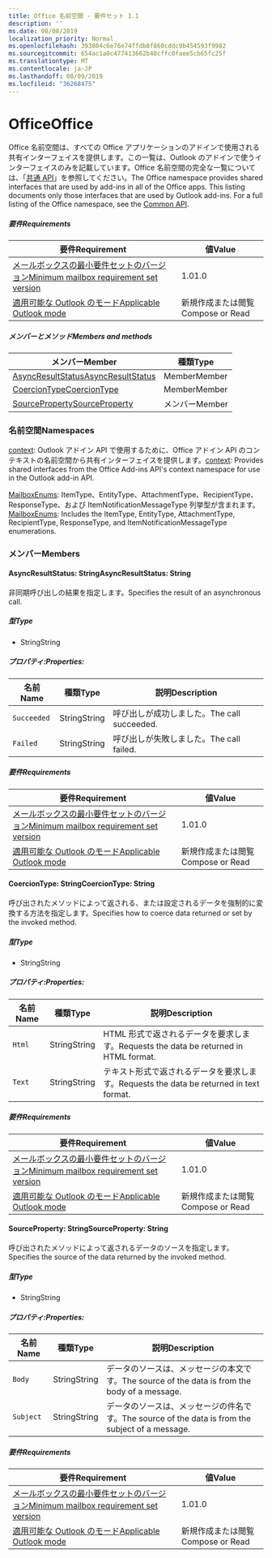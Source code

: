 ```yaml
---
title: Office 名前空間 - 要件セット 1.1
description: ''
ms.date: 08/08/2019
localization_priority: Normal
ms.openlocfilehash: 393804c6e76e74ffdb8f860cddc9b454593f9982
ms.sourcegitcommit: 654ac1a0c477413662b48cffc0faee5cb65fc25f
ms.translationtype: MT
ms.contentlocale: ja-JP
ms.lasthandoff: 08/09/2019
ms.locfileid: "36268475"
---
```

# <a name="office"></a><span data-ttu-id="26dfe-102">Office</span><span class="sxs-lookup"><span data-stu-id="26dfe-102">Office</span></span>

<span data-ttu-id="26dfe-p101">Office 名前空間は、すべての Office アプリケーションのアドインで使用される共有インターフェイスを提供します。この一覧は、Outlook のアドインで使うインターフェイスのみを記載しています。Office 名前空間の完全な一覧については、「[共通 API](/javascript/api/office)」を参照してください。</span><span class="sxs-lookup"><span data-stu-id="26dfe-p101">The Office namespace provides shared interfaces that are used by add-ins in all of the Office apps. This listing documents only those interfaces that are used by Outlook add-ins. For a full listing of the Office namespace, see the [Common API](/javascript/api/office).</span></span>

##### <a name="requirements"></a><span data-ttu-id="26dfe-105">要件</span><span class="sxs-lookup"><span data-stu-id="26dfe-105">Requirements</span></span>

|<span data-ttu-id="26dfe-106">要件</span><span class="sxs-lookup"><span data-stu-id="26dfe-106">Requirement</span></span>| <span data-ttu-id="26dfe-107">値</span><span class="sxs-lookup"><span data-stu-id="26dfe-107">Value</span></span>|
|---|---|
|[<span data-ttu-id="26dfe-108">メールボックスの最小要件セットのバージョン</span><span class="sxs-lookup"><span data-stu-id="26dfe-108">Minimum mailbox requirement set version</span></span>](/office/dev/add-ins/reference/requirement-sets/outlook-api-requirement-sets)| <span data-ttu-id="26dfe-109">1.0</span><span class="sxs-lookup"><span data-stu-id="26dfe-109">1.0</span></span>|
|[<span data-ttu-id="26dfe-110">適用可能な Outlook のモード</span><span class="sxs-lookup"><span data-stu-id="26dfe-110">Applicable Outlook mode</span></span>](/outlook/add-ins/#extension-points)| <span data-ttu-id="26dfe-111">新規作成または閲覧</span><span class="sxs-lookup"><span data-stu-id="26dfe-111">Compose or Read</span></span>|

##### <a name="members-and-methods"></a><span data-ttu-id="26dfe-112">メンバーとメソッド</span><span class="sxs-lookup"><span data-stu-id="26dfe-112">Members and methods</span></span>

| <span data-ttu-id="26dfe-113">メンバー</span><span class="sxs-lookup"><span data-stu-id="26dfe-113">Member</span></span> | <span data-ttu-id="26dfe-114">種類</span><span class="sxs-lookup"><span data-stu-id="26dfe-114">Type</span></span> |
|--------|------|
| [<span data-ttu-id="26dfe-115">AsyncResultStatus</span><span class="sxs-lookup"><span data-stu-id="26dfe-115">AsyncResultStatus</span></span>](#asyncresultstatus-string) | <span data-ttu-id="26dfe-116">Member</span><span class="sxs-lookup"><span data-stu-id="26dfe-116">Member</span></span> |
| [<span data-ttu-id="26dfe-117">CoercionType</span><span class="sxs-lookup"><span data-stu-id="26dfe-117">CoercionType</span></span>](#coerciontype-string) | <span data-ttu-id="26dfe-118">Member</span><span class="sxs-lookup"><span data-stu-id="26dfe-118">Member</span></span> |
| [<span data-ttu-id="26dfe-119">SourceProperty</span><span class="sxs-lookup"><span data-stu-id="26dfe-119">SourceProperty</span></span>](#sourceproperty-string) | <span data-ttu-id="26dfe-120">メンバー</span><span class="sxs-lookup"><span data-stu-id="26dfe-120">Member</span></span> |

### <a name="namespaces"></a><span data-ttu-id="26dfe-121">名前空間</span><span class="sxs-lookup"><span data-stu-id="26dfe-121">Namespaces</span></span>

<span data-ttu-id="26dfe-122">[context](office.context.md): Outlook アドイン API で使用するために、Office アドイン API のコンテキストの名前空間から共有インターフェイスを提供します。</span><span class="sxs-lookup"><span data-stu-id="26dfe-122">[context](office.context.md): Provides shared interfaces from the Office Add-ins API's context namespace for use in the Outlook add-in API.</span></span>

<span data-ttu-id="26dfe-123">[MailboxEnums](/javascript/api/outlook/office.mailboxenums.attachmenttype?view=outlook-js-1.1): ItemType、EntityType、AttachmentType、RecipientType、ResponseType、および ItemNotificationMessageType 列挙型が含まれます。</span><span class="sxs-lookup"><span data-stu-id="26dfe-123">[MailboxEnums](/javascript/api/outlook/office.mailboxenums.attachmenttype?view=outlook-js-1.1): Includes the ItemType, EntityType, AttachmentType, RecipientType, ResponseType, and ItemNotificationMessageType enumerations.</span></span>

### <a name="members"></a><span data-ttu-id="26dfe-124">メンバー</span><span class="sxs-lookup"><span data-stu-id="26dfe-124">Members</span></span>

#### <a name="asyncresultstatus-string"></a><span data-ttu-id="26dfe-125">AsyncResultStatus: String</span><span class="sxs-lookup"><span data-stu-id="26dfe-125">AsyncResultStatus: String</span></span>

<span data-ttu-id="26dfe-126">非同期呼び出しの結果を指定します。</span><span class="sxs-lookup"><span data-stu-id="26dfe-126">Specifies the result of an asynchronous call.</span></span>

##### <a name="type"></a><span data-ttu-id="26dfe-127">型</span><span class="sxs-lookup"><span data-stu-id="26dfe-127">Type</span></span>

*   <span data-ttu-id="26dfe-128">String</span><span class="sxs-lookup"><span data-stu-id="26dfe-128">String</span></span>

##### <a name="properties"></a><span data-ttu-id="26dfe-129">プロパティ:</span><span class="sxs-lookup"><span data-stu-id="26dfe-129">Properties:</span></span>

|<span data-ttu-id="26dfe-130">名前</span><span class="sxs-lookup"><span data-stu-id="26dfe-130">Name</span></span>| <span data-ttu-id="26dfe-131">種類</span><span class="sxs-lookup"><span data-stu-id="26dfe-131">Type</span></span>| <span data-ttu-id="26dfe-132">説明</span><span class="sxs-lookup"><span data-stu-id="26dfe-132">Description</span></span>|
|---|---|---|
|`Succeeded`| <span data-ttu-id="26dfe-133">String</span><span class="sxs-lookup"><span data-stu-id="26dfe-133">String</span></span>|<span data-ttu-id="26dfe-134">呼び出しが成功しました。</span><span class="sxs-lookup"><span data-stu-id="26dfe-134">The call succeeded.</span></span>|
|`Failed`| <span data-ttu-id="26dfe-135">String</span><span class="sxs-lookup"><span data-stu-id="26dfe-135">String</span></span>|<span data-ttu-id="26dfe-136">呼び出しが失敗しました。</span><span class="sxs-lookup"><span data-stu-id="26dfe-136">The call failed.</span></span>|

##### <a name="requirements"></a><span data-ttu-id="26dfe-137">要件</span><span class="sxs-lookup"><span data-stu-id="26dfe-137">Requirements</span></span>

|<span data-ttu-id="26dfe-138">要件</span><span class="sxs-lookup"><span data-stu-id="26dfe-138">Requirement</span></span>| <span data-ttu-id="26dfe-139">値</span><span class="sxs-lookup"><span data-stu-id="26dfe-139">Value</span></span>|
|---|---|
|[<span data-ttu-id="26dfe-140">メールボックスの最小要件セットのバージョン</span><span class="sxs-lookup"><span data-stu-id="26dfe-140">Minimum mailbox requirement set version</span></span>](/office/dev/add-ins/reference/requirement-sets/outlook-api-requirement-sets)| <span data-ttu-id="26dfe-141">1.0</span><span class="sxs-lookup"><span data-stu-id="26dfe-141">1.0</span></span>|
|[<span data-ttu-id="26dfe-142">適用可能な Outlook のモード</span><span class="sxs-lookup"><span data-stu-id="26dfe-142">Applicable Outlook mode</span></span>](/outlook/add-ins/#extension-points)| <span data-ttu-id="26dfe-143">新規作成または閲覧</span><span class="sxs-lookup"><span data-stu-id="26dfe-143">Compose or Read</span></span>|

#### <a name="coerciontype-string"></a><span data-ttu-id="26dfe-144">CoercionType: String</span><span class="sxs-lookup"><span data-stu-id="26dfe-144">CoercionType: String</span></span>

<span data-ttu-id="26dfe-145">呼び出されたメソッドによって返される、または設定されるデータを強制的に変換する方法を指定します。</span><span class="sxs-lookup"><span data-stu-id="26dfe-145">Specifies how to coerce data returned or set by the invoked method.</span></span>

##### <a name="type"></a><span data-ttu-id="26dfe-146">型</span><span class="sxs-lookup"><span data-stu-id="26dfe-146">Type</span></span>

*   <span data-ttu-id="26dfe-147">String</span><span class="sxs-lookup"><span data-stu-id="26dfe-147">String</span></span>

##### <a name="properties"></a><span data-ttu-id="26dfe-148">プロパティ:</span><span class="sxs-lookup"><span data-stu-id="26dfe-148">Properties:</span></span>

|<span data-ttu-id="26dfe-149">名前</span><span class="sxs-lookup"><span data-stu-id="26dfe-149">Name</span></span>| <span data-ttu-id="26dfe-150">種類</span><span class="sxs-lookup"><span data-stu-id="26dfe-150">Type</span></span>| <span data-ttu-id="26dfe-151">説明</span><span class="sxs-lookup"><span data-stu-id="26dfe-151">Description</span></span>|
|---|---|---|
|`Html`| <span data-ttu-id="26dfe-152">String</span><span class="sxs-lookup"><span data-stu-id="26dfe-152">String</span></span>|<span data-ttu-id="26dfe-153">HTML 形式で返されるデータを要求します。</span><span class="sxs-lookup"><span data-stu-id="26dfe-153">Requests the data be returned in HTML format.</span></span>|
|`Text`| <span data-ttu-id="26dfe-154">String</span><span class="sxs-lookup"><span data-stu-id="26dfe-154">String</span></span>|<span data-ttu-id="26dfe-155">テキスト形式で返されるデータを要求します。</span><span class="sxs-lookup"><span data-stu-id="26dfe-155">Requests the data be returned in text format.</span></span>|

##### <a name="requirements"></a><span data-ttu-id="26dfe-156">要件</span><span class="sxs-lookup"><span data-stu-id="26dfe-156">Requirements</span></span>

|<span data-ttu-id="26dfe-157">要件</span><span class="sxs-lookup"><span data-stu-id="26dfe-157">Requirement</span></span>| <span data-ttu-id="26dfe-158">値</span><span class="sxs-lookup"><span data-stu-id="26dfe-158">Value</span></span>|
|---|---|
|[<span data-ttu-id="26dfe-159">メールボックスの最小要件セットのバージョン</span><span class="sxs-lookup"><span data-stu-id="26dfe-159">Minimum mailbox requirement set version</span></span>](/office/dev/add-ins/reference/requirement-sets/outlook-api-requirement-sets)| <span data-ttu-id="26dfe-160">1.0</span><span class="sxs-lookup"><span data-stu-id="26dfe-160">1.0</span></span>|
|[<span data-ttu-id="26dfe-161">適用可能な Outlook のモード</span><span class="sxs-lookup"><span data-stu-id="26dfe-161">Applicable Outlook mode</span></span>](/outlook/add-ins/#extension-points)| <span data-ttu-id="26dfe-162">新規作成または閲覧</span><span class="sxs-lookup"><span data-stu-id="26dfe-162">Compose or Read</span></span>|

#### <a name="sourceproperty-string"></a><span data-ttu-id="26dfe-163">SourceProperty: String</span><span class="sxs-lookup"><span data-stu-id="26dfe-163">SourceProperty: String</span></span>

<span data-ttu-id="26dfe-164">呼び出されたメソッドによって返されるデータのソースを指定します。</span><span class="sxs-lookup"><span data-stu-id="26dfe-164">Specifies the source of the data returned by the invoked method.</span></span>

##### <a name="type"></a><span data-ttu-id="26dfe-165">型</span><span class="sxs-lookup"><span data-stu-id="26dfe-165">Type</span></span>

*   <span data-ttu-id="26dfe-166">String</span><span class="sxs-lookup"><span data-stu-id="26dfe-166">String</span></span>

##### <a name="properties"></a><span data-ttu-id="26dfe-167">プロパティ:</span><span class="sxs-lookup"><span data-stu-id="26dfe-167">Properties:</span></span>

|<span data-ttu-id="26dfe-168">名前</span><span class="sxs-lookup"><span data-stu-id="26dfe-168">Name</span></span>| <span data-ttu-id="26dfe-169">種類</span><span class="sxs-lookup"><span data-stu-id="26dfe-169">Type</span></span>| <span data-ttu-id="26dfe-170">説明</span><span class="sxs-lookup"><span data-stu-id="26dfe-170">Description</span></span>|
|---|---|---|
|`Body`| <span data-ttu-id="26dfe-171">String</span><span class="sxs-lookup"><span data-stu-id="26dfe-171">String</span></span>|<span data-ttu-id="26dfe-172">データのソースは、メッセージの本文です。</span><span class="sxs-lookup"><span data-stu-id="26dfe-172">The source of the data is from the body of a message.</span></span>|
|`Subject`| <span data-ttu-id="26dfe-173">String</span><span class="sxs-lookup"><span data-stu-id="26dfe-173">String</span></span>|<span data-ttu-id="26dfe-174">データのソースは、メッセージの件名です。</span><span class="sxs-lookup"><span data-stu-id="26dfe-174">The source of the data is from the subject of a message.</span></span>|

##### <a name="requirements"></a><span data-ttu-id="26dfe-175">要件</span><span class="sxs-lookup"><span data-stu-id="26dfe-175">Requirements</span></span>

|<span data-ttu-id="26dfe-176">要件</span><span class="sxs-lookup"><span data-stu-id="26dfe-176">Requirement</span></span>| <span data-ttu-id="26dfe-177">値</span><span class="sxs-lookup"><span data-stu-id="26dfe-177">Value</span></span>|
|---|---|
|[<span data-ttu-id="26dfe-178">メールボックスの最小要件セットのバージョン</span><span class="sxs-lookup"><span data-stu-id="26dfe-178">Minimum mailbox requirement set version</span></span>](/office/dev/add-ins/reference/requirement-sets/outlook-api-requirement-sets)| <span data-ttu-id="26dfe-179">1.0</span><span class="sxs-lookup"><span data-stu-id="26dfe-179">1.0</span></span>|
|[<span data-ttu-id="26dfe-180">適用可能な Outlook のモード</span><span class="sxs-lookup"><span data-stu-id="26dfe-180">Applicable Outlook mode</span></span>](/outlook/add-ins/#extension-points)| <span data-ttu-id="26dfe-181">新規作成または閲覧</span><span class="sxs-lookup"><span data-stu-id="26dfe-181">Compose or Read</span></span>|
